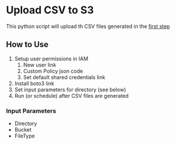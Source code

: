 # Upload CSV to S3
This python script will upload th CSV files generated in the [first step](/1-generate-csv/)

## How to Use
1. Setup user permissions in IAM
   1. New user link
   1. Custom Policy json code
   1. Set default shared credentials link
1. Install boto3 link
1. Set input parameters for directory (see below)
1. Run (or schedule) after CSV files are generated

### Input Parameters
* Directory
* Bucket
* FileType

